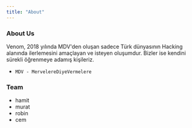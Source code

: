 ```yaml
---
title: "About"
---
```


### About Us

Venom, 2018 yılında MDV'den oluşan sadece Türk dünyasının Hacking alanında ilerlemesini amaçlayan ve isteyen oluşumdur. Bizler ise kendini sürekli öğrenmeye adamış kişileriz.

- `MDV - MervelereDiyeVermelere`

### Team

- hamit
- murat
- robin
- cem
